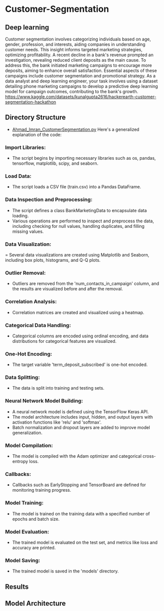 # Customer-Segmentation

##  Deep learning 
Customer segmentation involves categorizing individuals based on age, gender, profession, and interests, aiding companies in understanding customer needs. This insight informs targeted marketing strategies, optimizing profitability. A recent decline in a bank's revenue prompted an investigation, revealing reduced client deposits as the main cause. To address this, the bank initiated marketing campaigns to encourage more deposits, aiming to enhance overall satisfaction. Essential aspects of these campaigns include customer segmentation and promotional strategy. As a data analyst and deep learning engineer, your task involves using a dataset detailing phone marketing campaigns to develop a predictive deep learning model for campaign outcomes, contributing to the bank's growth. https://www.kaggle.com/datasets/kunalgupta2616/hackerearth-customer-segmentation-hackathon

## Directory Structure
- [Ahmad_Imran_CustomerSegmentation.py](https://github.com/Imraanjaafar/Customer-Segmentation/blob/main/Ahmad_Imran_CustomerSegmentation.py)
Here's a generalized explanation of the code:

### Import Libraries:

- The script begins by importing necessary libraries such as os, pandas, tensorflow, matplotlib, scipy, and seaborn.

### Load Data:

- The script loads a CSV file (train.csv) into a Pandas DataFrame.

### Data Inspection and Preprocessing:

- The script defines a class BankMarketingData to encapsulate data loading.
- Various operations are performed to inspect and preprocess the data, including checking for null values, handling duplicates, and filling missing values.

### Data Visualization:

= Several data visualizations are created using Matplotlib and Seaborn, including box plots, histograms, and Q-Q plots.

### Outlier Removal:

- Outliers are removed from the 'num_contacts_in_campaign' column, and the results are visualized before and after the removal.

### Correlation Analysis:

- Correlation matrices are created and visualized using a heatmap.

### Categorical Data Handling:

- Categorical columns are encoded using ordinal encoding, and data distributions for categorical features are visualized.

### One-Hot Encoding:

- The target variable 'term_deposit_subscribed' is one-hot encoded.

### Data Splitting:

- The data is split into training and testing sets.

### Neural Network Model Building:

- A neural network model is defined using the TensorFlow Keras API.
- The model architecture includes input, hidden, and output layers with activation functions like 'relu' and 'softmax'.
- Batch normalization and dropout layers are added to improve model generalization.

### Model Compilation:

- The model is compiled with the Adam optimizer and categorical cross-entropy loss.

### Callbacks:

- Callbacks such as EarlyStopping and TensorBoard are defined for monitoring training progress.

### Model Training:

- The model is trained on the training data with a specified number of epochs and batch size.

### Model Evaluation:

- The trained model is evaluated on the test set, and metrics like loss and accuracy are printed.

### Model Saving:

- The trained model is saved in the 'models' directory.


## Results


## Model Architecture


